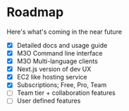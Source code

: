 # Roadmap

Here's what's coming in the near future

- [x] Detailed docs and usage guide
- [x] M3O Command line interface
- [x] M3O Multi-language clients
- [x] Next.js version of dev UX
- [x] EC2 like hosting service
- [x] Subscriptions; Free, Pro, Team
- [ ] Team tier + collaboration features
- [ ] User defined features
